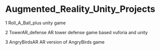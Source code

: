 # Augmented_Reality_Unity_Projects
1 Roll_A_Ball_plus
unity game

2 TowerAR_defense
AR tower defense game based vuforia and unity

3 AngryBirdsAR
AR version of AngryBirds game
